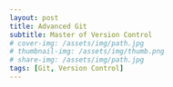```yaml
---
layout: post
title: Advanced Git
subtitle: Master of Version Control
# cover-img: /assets/img/path.jpg
# thumbnail-img: /assets/img/thumb.png
# share-img: /assets/img/path.jpg
tags: [Git, Version Control]
---
```



